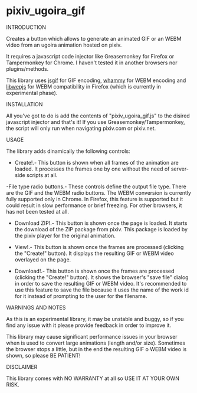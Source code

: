 pixiv_ugoira_gif
================

INTRODUCTION

Creates a button which allows to generate an animated GIF or an WEBM video from an ugoira animation hosted on pixiv.

It requires a javascript code injector like Greasemonkey for Firefox or Tampermonkey for Chrome. I haven't tested it in another browsers nor plugins/methods.

This library uses [jsgif](https://github.com/antimatter15/jsgif) for GIF encoding, [whammy](https://github.com/antimatter15/whammy) for WEBM encoding and [libwepjs](http://libwebpjs.appspot.com/v0.1.3/) for WEBM compatibility in Firefox (which is currently in experimental phase).

INSTALLATION

All you've got to do is add the contents of "pixiv_ugoira_gif.js" to the disired javascript injector and that's it! If you use Greasemonkey/Tampermonkey, the script will only run when navigating pixiv.com or pixiv.net.

USAGE

The library adds dinamically the following controls:

- Create!.- This button is shown when all frames of the animation are loaded. It processes the frames one by one without the need of server-side scripts at all.

-File type radio buttons.- These controls define the output file type. There are the GIF and the WEBM radio buttons. The WEBM conversion is currently fully supported only in Chrome. In Firefox, this feature is supported but it could result in slow performance or brief freezing. For other browsers, it has not been tested at all.

- Download ZIP!.- This button is shown once the page is loaded. It starts the download of the ZIP package from pixiv. This package is loaded by the pixiv player for the original animation.

- View!.- This button is shown once the frames are processed (clicking the "Create!" button). It displays the resulting GIF or WEBM video overlayed on the page.

- Download!.- This button is shown once the frames are processed (clicking the "Create!" button). It shows the browser's "save file" dialog in order to save the resulting GIF or WEBM video. It's recommended to use this feature to save the file because it uses the name of the work id for it instead of prompting to the user for the filename.

WARNINGS AND NOTES

As this is an experimental library, it may be unstable and buggy, so if you find any issue with it please provide feedback in order to improve it.

This library may cause significant performance issues in your browser when is used to convert large animations (length and/or size). Sometimes the browser stops a little, but in the end the resulting GIF o WEBM video is shown, so please BE PATIENT!

DISCLAIMER

This library comes with NO WARRANTY at all so USE IT AT YOUR OWN RISK.
